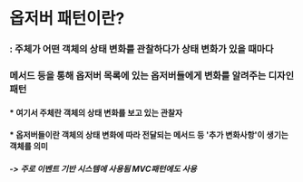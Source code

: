 # 옵저버 패턴이란?
### : 주체가 어떤 객체의 상태 변화를 관찰하다가 상태 변화가 있을 때마다   
###   메서드 등을 통해 옵저버 목록에 있는 옵저버들에게 변화를 알려주는 디자인 패턴
#### * 여기서 주체란 객체의 상태 변화를 보고 있는 관찰자
#### * 옵저버들이란 객체의 상태 변화에 따라 전달되는 메서드 등 '추가 변화사항'이 생기는 객체를 의미
##### -> 주로 이벤트 기반 시스템에 사용됨 MVC패턴에도 사용
